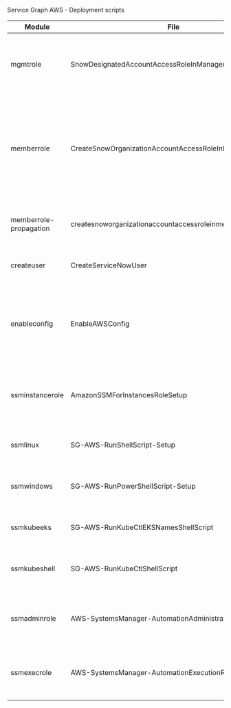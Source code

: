 Service Graph AWS - Deployment scripts


|Module|File|Required|Input Variable(s)|Output Variable(s)|Comments|
|------|----|--------|--------|--------|--------|
|mgmtrole|SnowDesignatedAccountAccessRoleInManagementAccount|Optional|Member Account Number|ARN of ServiceNow OrganizationAccountAccessRole Role|This template creates the SnowOrganizationAccountAccessRole in the management account. The ServiceNow user, created in a delegated member account, requires access to organization details and the list of associated accounts.|
|memberrole|CreateSnowOrganizationAccountAccessRoleInMemberAccount|Yes|(1) Management or Designated Member Account ID <br/> (2) S3 bucket name to store SendCommand output <br/> (3)ServiceNow User Name|ARN of ServiceNow Designated Account Access Role|This template creates the SnowDesignatedAccountAccessRole IAM role in member accounts, used by the ServiceNow user. It establishes trust between the management or designated account and all member accounts. The CloudFormation template can be deployed as StackSet which will be deployed in all member accounts. If you are using Terraform, then refer to 'memberrole-propagation' module. |
|memberrole-propagation|createsnoworganizationaccountaccessroleinmemberaccount|Conditional|(1) Assume Role ARN defined in Member Account. eg.arn:aws:iam::123456789012:role/SnowCrossAccountAccessPolicy  <br/>  (2) Management or Designated Member Account ID  <br/>  (3) S3 bucket name to store SendCommand output  </br>  (4) ServiceNow User Name|ARN of ServiceNow Designated Account Access Role|This Terraform template is used to establish trust between the account where ServiceNow user is created to all member accounts. |
|createuser|CreateServiceNowUser|Yes|ServiceNow Username, Member Account Role Name|ARN of ServiceNow user|Script to create ServiceNow user and assign to SnowOrganizationAccountAccessRole role|
|enableconfig|EnableAWSConfig|Optional|(1) Whether to create an SNS topic for Config notifications (true/false), default - false <br/> (2) Email address for SNS notifications <br/> (3)  Record all supported resource types (true/false), default true <br/> (4) Include global resource types (true/false), default - true <br/> (5) Specific resource types to record <br/> (6) Optional delivery channel name <br/> (7) Snapshot delivery frequency (e.g., One_Hour, Three_Hours), default One_Hour||This template enables AWS Config in specific account region. The CloudFormation template when deployed as StackSet, can be enabled in all the desired accounts. |
|ssminstancerole|AmazonSSMForInstancesRoleSetup|Optional|Enter the S3 bucket name you have created/chosen to publish SendCommand output.|AmazonSSMForInstancesProfile|This template is used to attach with EC2 template which enables SSM to interact with EC2 instance.This role grants EC2 instances permissions to use AWS Systems Manager features like Run Command, Patch Manager, and Session Manager.|
|ssmlinux|SG-AWS-RunShellScript-Setup|Optional|None|Command output sent to S3 bucket|This templates deploys script in AWS Systems Manager. This script is used to get OS level information like netstat, ps, hostname etc in Linux instance.|
|ssmwindows|SG-AWS-RunPowerShellScript-Setup|Optional|None|Command output sent to S3 bucket|This templates deploys script in AWS Systems Manager. This script is used to get OS level information like netstat, ps, hostname etc in Windows instance.|
|ssmkubeeks|SG-AWS-RunKubeCtlEKSNamesShellScript|Optional|None|Command output sent to S3 bucket|This templates deploys script in AWS Systems Manager. This script is used to get EKS cluster information into CMDB. |
|ssmkubeshell|SG-AWS-RunKubeCtlShellScript|Optional|None|Command output sent to S3 bucket|This templates deploys script in AWS Systems Manager. This script is used to get EKS indepth details like Namespace, Service, Deployments, PODS, Replicaset etc|
|ssmadminrole|AWS-SystemsManager-AutomationAdministrationRole|Optional|None|None|This template is deployed in Management account to enable SSM setup across member accounts from Management account. This script will allow admin to setup SSM across member accounts.|
|ssmexecrole|AWS-SystemsManager-AutomationExecutionRole|Optional|None|None|This template is deployed in Management account to enable SSM setup across member accounts from Management account. This script will allow admin to setup SSM across member accounts.|


